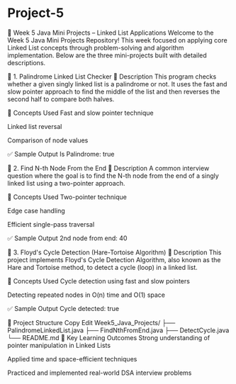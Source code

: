 # Project-5

📘 Week 5 Java Mini Projects – Linked List Applications
Welcome to the Week 5 Java Mini Projects Repository!
This week focused on applying core Linked List concepts through problem-solving and algorithm implementation. Below are the three mini-projects built with detailed descriptions.

🔹 1. Palindrome Linked List Checker
📄 Description
This program checks whether a given singly linked list is a palindrome or not. It uses the fast and slow pointer approach to find the middle of the list and then reverses the second half to compare both halves.

🧠 Concepts Used
Fast and slow pointer technique

Linked list reversal

Comparison of node values

✅ Sample Output
Is Palindrome: true

🔹 2. Find N-th Node From the End
📄 Description
A common interview question where the goal is to find the N-th node from the end of a singly linked list using a two-pointer approach.

🧠 Concepts Used
Two-pointer technique

Edge case handling

Efficient single-pass traversal

✅ Sample Output
2nd node from end: 40

🔹 3. Floyd's Cycle Detection (Hare-Tortoise Algorithm)
📄 Description
This project implements Floyd's Cycle Detection Algorithm, also known as the Hare and Tortoise method, to detect a cycle (loop) in a linked list.

🧠 Concepts Used
Cycle detection using fast and slow pointers

Detecting repeated nodes in O(n) time and O(1) space

✅ Sample Output
Cycle detected: true

📁 Project Structure
Copy
Edit
Week5_Java_Projects/
├── PalindromeLinkedList.java
├── FindNthFromEnd.java
├── DetectCycle.java
└── README.md
📌 Key Learning Outcomes
Strong understanding of pointer manipulation in Linked Lists

Applied time and space-efficient techniques

Practiced and implemented real-world DSA interview problems

